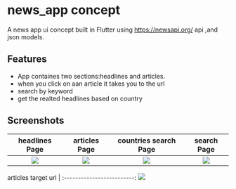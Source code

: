 # news_app concept
A news app  ui concept built in Flutter using https://newsapi.org/ api ,and json models.

## Features
* App containes two sections:headlines and articles.
* when you click on aan article it takes you to the url
* search by keyword
* get the realted headlines based on country 

## Screenshots

headlines Page             |  articles Page            |  countries search Page    | search Page            
:-------------------------:|:-------------------------:|:-------------------------:|:-------------------------:
![](https://user-images.githubusercontent.com/56259590/194857466-265b7f0f-d99f-4a91-9356-1c9b5c537b3e.jpg)|![](https://user-images.githubusercontent.com/56259590/194857512-96f9c5b8-718a-4213-9cf2-d294894bc291.jpg)|![](https://user-images.githubusercontent.com/56259590/194857548-496fcc77-8352-45b1-b409-3ac9b199bf0d.jpg)|![](https://user-images.githubusercontent.com/56259590/194857486-a2ba209c-1373-4ee9-bd37-07d69ed87fea.jpg)|


articles target url       |
:-------------------------:
![](https://user-images.githubusercontent.com/56259590/194857532-1c5f60b8-6fc0-4267-86b1-46dd260e9ce5.jpg)

